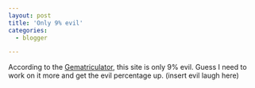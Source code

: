 ```yaml
---
layout: post
title: 'Only 9% evil'
categories:
  - blogger

---
```


According to the [Gematriculator](http://homokaasu.org/gematriculator/), this site is only 9% evil.  Guess I need to work on it more and get the evil percentage up. (insert evil laugh here)
